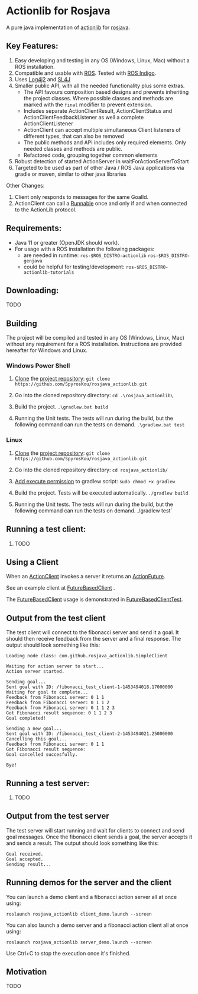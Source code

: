 # Actionlib for Rosjava
A pure java implementation of [actionlib](http://wiki.ros.org/actionlib) for [rosjava](http://wiki.ros.org/rosjava).

## Key Features:
1. Easy developing and testing in any OS (Windows, Linux, Mac) without a ROS installation. 
2. Compatible and usable with [ROS](https://www.ros.org). Tested with [ROS Indigo](http://wiki.ros.org/indigo).
3. Uses [Log4j2](https://logging.apache.org/log4j/2.x/) and [SL4J](http://www.slf4j.org/)
4. Smaller public API, with all the needed functionality plus some extras. 
    * The API favours composition based designs and prevents inheriting the project classes. Where possible classes and methods are marked with the `final` modifier to prevent extension. 
    * Includes separate ActionClientResult, ActionClientStatus and ActionClientFeedbackListener as well a complete ActionClientListener
    * ActionClient can accept multiple simultaneous Client listeners of different types, that can also be removed
    * The public methods and API includes only required elements. Only needed classes and methods are public.
    * Refactored code, grouping together common elements
5. Robust detection of started ActionServer in waitForActionServerToStart
6. Targeted to be used as part of other Java / ROS Java applications via gradle or maven, similar to other java libraries

Other Changes:   
1. Client only responds to messages for the same GoalId.  
2. ActionClient can call a [Runnable](https://docs.oracle.com/en/java/javase/17/docs/api/java.base/java/lang/Runnable.html) once and only if and when connected to the ActionLib protocol.
 
## Requirements:
* Java 11 or greater (OpenJDK should work).
* For usage with a ROS installation the following packages:
    * are needed in runtime: ```ros-$ROS_DISTRO-actionlib``` ```ros-$ROS_DISTRO-genjava```
    * could be helpful for testing/development: ```ros-$ROS_DISTRO-actionlib-tutorials``` 
 

## Downloading:
 TODO

## Building
The project will be compiled and tested in any OS (Windows, Linux, Mac) without any requirement for a ROS installation.
Instructions are provided hereafter for Windows and Linux.  
### Windows Power Shell
1. [Clone](https://git-scm.com/docs/git-clone) the [project repository](https://github.com/SpyrosKou/rosjava_actionlib.git):
`git clone https://github.com/SpyrosKou/rosjava_actionlib.git`

2. Go into the cloned repository directory:
`cd .\rosjava_actionlib\`

3. Build the project.
`.\gradlew.bat build`

4. Running the Unit tests. The tests will run during the build, but the following command can run the tests on demand. 
`.\gradlew.bat test`


### Linux
1. [Clone](https://git-scm.com/docs/git-clone) the [project repository](https://github.com/SpyrosKou/rosjava_actionlib.git):
`git clone https://github.com/SpyrosKou/rosjava_actionlib.git`

2. Go into the cloned repository directory:
`cd rosjava_actionlib/`

3. [Add execute permission](http://manpages.ubuntu.com/manpages/focal/man1/chmod.1.html) to gradlew script:
`sudo chmod +x gradlew`

4. Build the project. Tests will be executed automatically.
`./gradlew build`

5. Running the Unit tests. The tests will run during the build, but the following command can run the tests on demand. 
./gradlew test`


## Running a test client:
1. TODO

## Using a Client

When an [ActionClient](https://github.com/SpyrosKou/rosjava_actionlib/blob/kinetic/src/main/java/com/github/rosjava_actionlib/ActionClient.java) invokes a server it returns an [ActionFuture](https://github.com/SpyrosKou/rosjava_actionlib/blob/kinetic/src/main/java/com/github/rosjava_actionlib/ActionFuture.java).

See an example client at [FutureBasedClient](https://github.com/SpyrosKou/rosjava_actionlib/blob/kinetic/src/test/java/com/github/rosjava_actionlib/FutureBasedClient.java) .

The [FutureBasedClient](https://github.com/SpyrosKou/rosjava_actionlib/blob/kinetic/src/test/java/com/github/rosjava_actionlib/FutureBasedClient.java) usage is demonstrated in [FutureBasedClientTest](https://github.com/SpyrosKou/rosjava_actionlib/blob/kinetic/src/test/java/com/github/rosjava_actionlib/FutureBasedClientTest.java). 

## Output from the test client
The test client will connect to the fibonacci server and send it a goal. It
should then receive feedback from the server and a final response. The output
should look something like this:
```
Loading node class: com.github.rosjava_actionlib.SimpleClient

Waiting for action server to start...
Action server started.

Sending goal...
Sent goal with ID: /fibonacci_test_client-1-1453494018.17000000
Waiting for goal to complete...
Feedback from Fibonacci server: 0 1 1
Feedback from Fibonacci server: 0 1 1 2
Feedback from Fibonacci server: 0 1 1 2 3
Got Fibonacci result sequence: 0 1 1 2 3
Goal completed!

Sending a new goal...
Sent goal with ID: /fibonacci_test_client-2-1453494021.25000000
Cancelling this goal...
Feedback from Fibonacci server: 0 1 1
Got Fibonacci result sequence:
Goal cancelled succesfully.

Bye!
```

## Running a test server:
1. TODO

## Output from the test server
The test server will start running and wait for clients to connect and send goal messages.
Once the fibonacci client sends a goal, the server accepts it and sends a result. The output
should look something like this:
```
Goal received.
Goal accepted.
Sending result...
```

## Running demos for the server and the client



You can launch a demo client and a fibonacci action server all at once using:
```
roslaunch rosjava_actionlib client_demo.launch --screen
```


You can also launch a demo server and a fibonacci action client all at once using:
```
roslaunch rosjava_actionlib server_demo.launch --screen
```

Use Ctrl+C to stop the execution once it's finished.



## Motivation
 TODO
